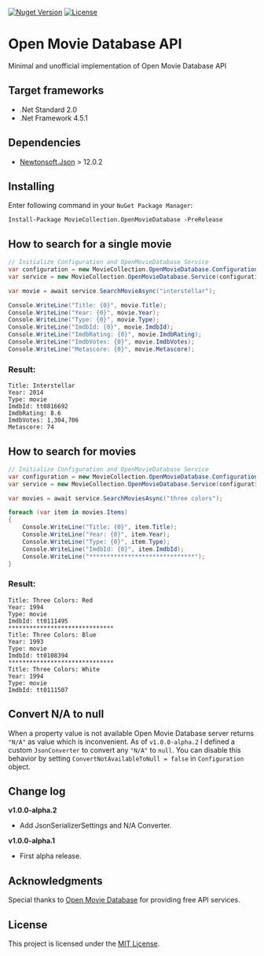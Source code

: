 ﻿[![Nuget Version](https://img.shields.io/nuget/v/MovieCollection.OpenMovieDatabase.svg?style=flat)](https://www.nuget.org/packages/MovieCollection.OpenMovieDatabase)
[![License](https://img.shields.io/github/license/peymanr34/open-movie-database.svg?style=flat)](LICENSE)

# Open Movie Database API
Minimal and unofficial implementation of Open Movie Database API

## Target frameworks
- .Net Standard 2.0
- .Net Framework 4.5.1

## Dependencies
- [Newtonsoft.Json](https://www.newtonsoft.com/json) > 12.0.2

## Installing
Enter following command in your ```NuGet Package Manager```:
```
Install-Package MovieCollection.OpenMovieDatabase -PreRelease
```

## How to search for a single movie

```csharp
// Initialize Configuration and OpenMovieDatabase Service
var configuration = new MovieCollection.OpenMovieDatabase.Configuration("your-api-key-here");
var service = new MovieCollection.OpenMovieDatabase.Service(configuration);

var movie = await service.SearchMovieAsync("interstellar");

Console.WriteLine("Title: {0}", movie.Title);
Console.WriteLine("Year: {0}", movie.Year);
Console.WriteLine("Type: {0}", movie.Type);
Console.WriteLine("ImdbId: {0}", movie.ImdbId);
Console.WriteLine("ImdbRating: {0}", movie.ImdbRating);
Console.WriteLine("ImdbVotes: {0}", movie.ImdbVotes);
Console.WriteLine("Metascore: {0}", movie.Metascore);
```
### Result:
```
Title: Interstellar
Year: 2014
Type: movie
ImdbId: tt0816692
ImdbRating: 8.6
ImdbVotes: 1,304,706
Metascore: 74
```

## How to search for movies

```csharp
// Initialize Configuration and OpenMovieDatabase Service
var configuration = new MovieCollection.OpenMovieDatabase.Configuration("your-api-key-here");
var service = new MovieCollection.OpenMovieDatabase.Service(configuration);

var movies = await service.SearchMoviesAsync("three colors");

foreach (var item in movies.Items)
{
    Console.WriteLine("Title: {0}", item.Title);
    Console.WriteLine("Year: {0}", item.Year);
    Console.WriteLine("Type: {0}", item.Type);
    Console.WriteLine("ImdbId: {0}", item.ImdbId);
    Console.WriteLine("******************************");
}
```
### Result:
```
Title: Three Colors: Red
Year: 1994
Type: movie
ImdbId: tt0111495
******************************
Title: Three Colors: Blue
Year: 1993
Type: movie
ImdbId: tt0108394
******************************
Title: Three Colors: White
Year: 1994
Type: movie
ImdbId: tt0111507
```

## Convert N/A to null
When a property value is not available Open Movie Database server returns `"N/A"` as value which is inconvenient. As of `v1.0.0-alpha.2` I defined a custom `JsonConverter` to convert any `"N/A"` to `null`. You can disable this behavior by setting `ConvertNotAvailableToNull = false` in `Configuration` object.

## Change log
**v1.0.0-alpha.2**
- Add JsonSerializerSettings and N/A Converter.

**v1.0.0-alpha.1**
- First alpha release.

## Acknowledgments

Special thanks to [Open Movie Database](https://www.omdbapi.com) for providing free API services. 

## License
This project is licensed under the [MIT License](LICENSE).